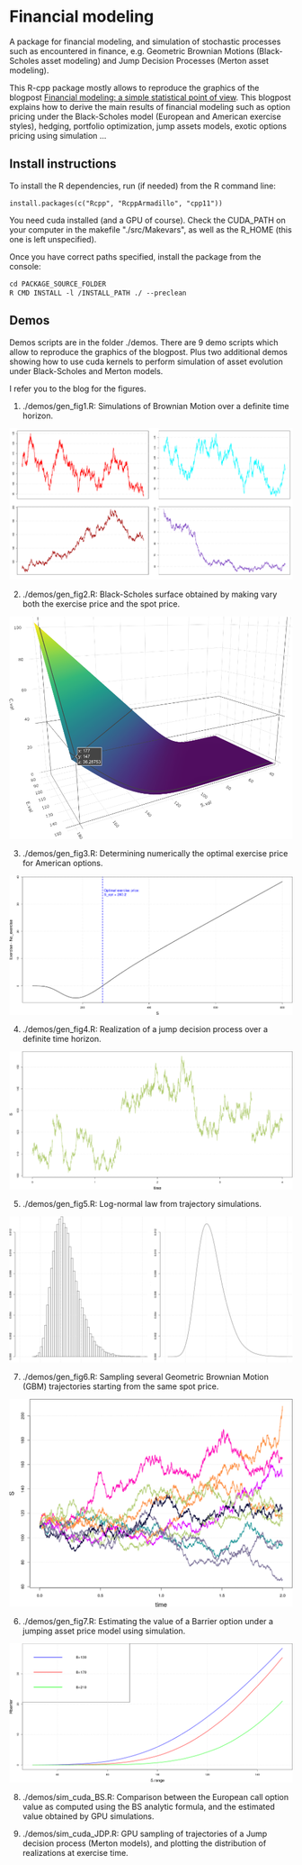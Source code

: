 # Financial modeling

A package for financial modeling, and simulation of stochastic processes such as encountered in finance, e.g. Geometric Brownian Motions (Black-Scholes asset modeling) and Jump Decision Processes (Merton asset modeling).

This R-cpp package mostly allows to reproduce the graphics of the blogpost [Financial modeling: a simple statistical point of view](https://medium.com/towards-data-science/financial-modeling-a-clean-short-and-simple-statistical-point-of-view-853dc29efb00). This blogpost explains how to derive the main results of financial modeling such as option pricing under the Black-Scholes model (European and American exercise styles), hedging, portfolio optimization, jump assets models, exotic options pricing using simulation ...


## Install instructions

To install the R dependencies, run (if needed) from the R command line:
```{r}
install.packages(c("Rcpp", "RcppArmadillo", "cpp11"))
```

You need cuda installed (and a GPU of course). 
Check the CUDA_PATH on your computer in the makefile "./src/Makevars", as well as the R_HOME (this one is left unspecified).

Once you have correct paths specified, install the package from the console:
```console
cd PACKAGE_SOURCE_FOLDER
R CMD INSTALL -l /INSTALL_PATH ./ --preclean
```


## Demos

Demos scripts are in the folder ./demos.
There are 9 demo scripts which allow to reproduce the graphics of the blogpost. Plus two additional demos showing how to use cuda kernels to perform simulation of asset evolution under Black-Scholes and Merton models.

I refer you to the blog for the figures.

1. ./demos/gen_fig1.R: Simulations of Brownian Motion over a definite time horizon.

![Alt text](./figures/fig1.png?raw=true "Simulations of Brownian Motion")

2. ./demos/gen_fig2.R: Black-Scholes surface obtained by making vary both the exercise price and the spot price.

![Alt text](./figures/fig0.png?raw=true "Black-Scholes surface")

3. ./demos/gen_fig3.R: Determining numerically the optimal exercise price for American options.

![Alt text](./figures/fig5.png?raw=true "Opimal exercise price for american options")

4. ./demos/gen_fig4.R: Realization of a jump decision process over a definite time horizon.

![Alt text](./figures/fig2.png?raw=true "Realization of a jump decision process over a definitie time horizon")

5. ./demos/gen_fig5.R: Log-normal law from trajectory simulations.

![Alt text](./figures/fig3.png?raw=true "Log-normal law from trajectory simulations")

7. ./demos/gen_fig6.R: Sampling several Geometric Brownian Motion (GBM) trajectories starting from the same spot price.

![Alt text](./figures/fig6.png?raw=true "Sampling GBM trajectories")

6. ./demos/gen_fig7.R: Estimating the value of a Barrier option under a jumping asset price model using simulation.

![Alt text](./figures/fig4.png?raw=true "Barrier option value for three different barrier values")

8. ./demos/sim_cuda_BS.R: 
Comparison between the European call option value as computed using the BS analytic formula, and the estimated value obtained by GPU simulations.

9. ./demos/sim_cuda_JDP.R: 
GPU sampling of trajectories of a Jump decision process (Merton models), and plotting the distribution of realizations at exercise time.


